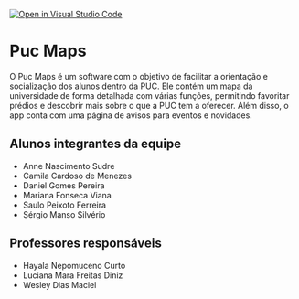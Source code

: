[![Open in Visual Studio Code](https://classroom.github.com/assets/open-in-vscode-2e0aaae1b6195c2367325f4f02e2d04e9abb55f0b24a779b69b11b9e10269abc.svg)](https://classroom.github.com/online_ide?assignment_repo_id=18978366&assignment_repo_type=AssignmentRepo)
# Puc Maps

O Puc Maps é um software com o objetivo de facilitar a orientação e socialização dos alunos
dentro da PUC. Ele contém um mapa da universidade de forma detalhada com várias funções, 
permitindo favoritar prédios e descobrir mais sobre o que a PUC tem a oferecer. 
Além disso, o app conta com uma página de avisos para eventos e novidades. 

## Alunos integrantes da equipe

* Anne Nascimento Sudre
* Camila Cardoso de Menezes
* Daniel Gomes Pereira
* Mariana Fonseca Viana
* Saulo Peixoto Ferreira
* Sérgio Manso Silvério

## Professores responsáveis

* Hayala Nepomuceno Curto
* Luciana Mara Freitas Diniz
* Wesley Dias Maciel 
